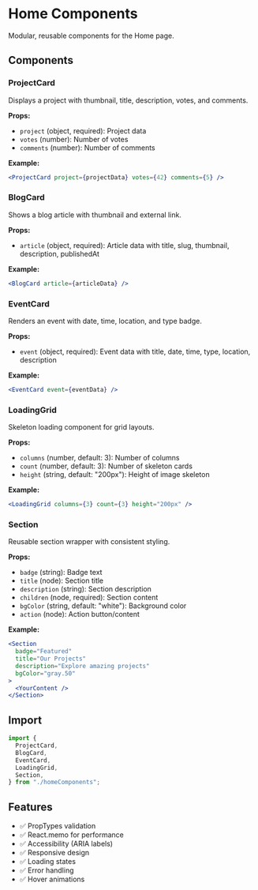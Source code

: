 # Home Components

Modular, reusable components for the Home page.

## Components

### ProjectCard

Displays a project with thumbnail, title, description, votes, and comments.

**Props:**

- `project` (object, required): Project data
- `votes` (number): Number of votes
- `comments` (number): Number of comments

**Example:**

```jsx
<ProjectCard project={projectData} votes={42} comments={5} />
```

### BlogCard

Shows a blog article with thumbnail and external link.

**Props:**

- `article` (object, required): Article data with title, slug, thumbnail, description, publishedAt

**Example:**

```jsx
<BlogCard article={articleData} />
```

### EventCard

Renders an event with date, time, location, and type badge.

**Props:**

- `event` (object, required): Event data with title, date, time, type, location, description

**Example:**

```jsx
<EventCard event={eventData} />
```

### LoadingGrid

Skeleton loading component for grid layouts.

**Props:**

- `columns` (number, default: 3): Number of columns
- `count` (number, default: 3): Number of skeleton cards
- `height` (string, default: "200px"): Height of image skeleton

**Example:**

```jsx
<LoadingGrid columns={3} count={3} height="200px" />
```

### Section

Reusable section wrapper with consistent styling.

**Props:**

- `badge` (string): Badge text
- `title` (node): Section title
- `description` (string): Section description
- `children` (node, required): Section content
- `bgColor` (string, default: "white"): Background color
- `action` (node): Action button/content

**Example:**

```jsx
<Section
  badge="Featured"
  title="Our Projects"
  description="Explore amazing projects"
  bgColor="gray.50"
>
  <YourContent />
</Section>
```

## Import

```jsx
import {
  ProjectCard,
  BlogCard,
  EventCard,
  LoadingGrid,
  Section,
} from "./homeComponents";
```

## Features

- ✅ PropTypes validation
- ✅ React.memo for performance
- ✅ Accessibility (ARIA labels)
- ✅ Responsive design
- ✅ Loading states
- ✅ Error handling
- ✅ Hover animations
